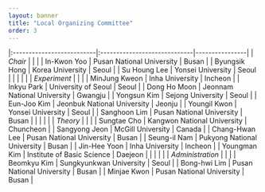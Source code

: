 ```yaml
---
layout: banner
title: "Local Organizing Committee"
order: 3
---
```


<style>
    td:first-child { font-weight: bold }
    th, td {
        padding: 3px;
        padding-right: 5px;
        min-width: 8em;
    }
</style>


|:--------------------------|:-----------------------------|----------------|
| *Chair*                   |                              |                |
| In-Kwon Yoo               | Pusan National University    | Busan          |
| Byungsik Hong             | Korea University             | Seoul          |
| Su Houng Lee              | Yonsei University            | Seoul          |
|                           |                              |                |
| *Experiment*              |                              |                |
| MinJung Kweon             | Inha University              | Incheon        |
| Inkyu Park                | University of Seoul          | Seoul          |
| Dong Ho Moon              | Jeonnam National University  | Gwangju        |
| Yongsun Kim               | Sejong University            | Seoul          |
| Eun-Joo Kim               | Jeonbuk National University  | Jeonju         |
| Youngil Kwon              | Yonsei University            | Seoul          |
| Sanghoon Lim              | Pusan National University    | Busan          |
|                           |                              |                |
| *Theory*                  |                              |                |
| Sungtae Cho               | Kangwon National University  | Chuncheon      |
| Sangyong Jeon             | McGill University            | Canada         |
| Chang-Hwan Lee            | Pusan National University    | Busan          |
| Seung-il Nam              | Pukyong National University  | Busan          |
| Jin-Hee Yoon              | Inha University              | Incheon        |
| Youngman Kim              | Institute of Basic Science   | Daejeon        |
|                           |                              |                |
| *Administration*          |                              |                |
| Beomkyu Kim               | Sungkyunkwan University      | Seoul          |
| Bong-hwi Lim              | Pusan National University    | Busan          |
| Minjae Kwon               | Pusan National University    | Busan          |